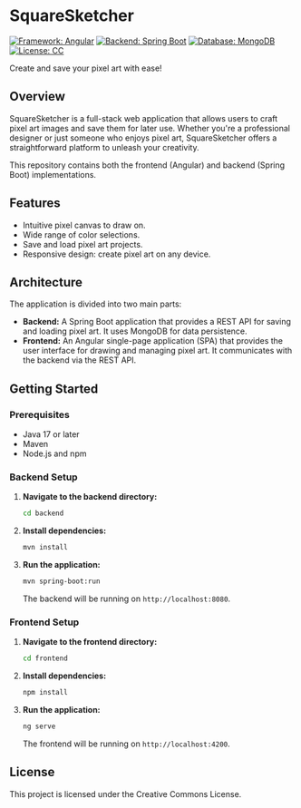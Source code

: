 # SquareSketcher

[![Framework: Angular](https://img.shields.io/badge/Framework-Angular-red)](https://angular.io/)
[![Backend: Spring Boot](https://img.shields.io/badge/Backend-Spring_Boot-green)](https://spring.io/projects/spring-boot)
[![Database: MongoDB](https://img.shields.io/badge/Database-MongoDB-green)](https://www.mongodb.com/)
[![License: CC](https://img.shields.io/badge/License-Creative_Commons-blue)](LINK_TO_YOUR_LICENSE_PAGE)

Create and save your pixel art with ease!

## Overview

SquareSketcher is a full-stack web application that allows users to craft pixel art images and save them for later use. Whether you're a professional designer or just someone who enjoys pixel art, SquareSketcher offers a straightforward platform to unleash your creativity.

This repository contains both the frontend (Angular) and backend (Spring Boot) implementations.

## Features

- Intuitive pixel canvas to draw on.
- Wide range of color selections.
- Save and load pixel art projects.
- Responsive design: create pixel art on any device.

## Architecture

The application is divided into two main parts:

-   **Backend:** A Spring Boot application that provides a REST API for saving and loading pixel art. It uses MongoDB for data persistence.
-   **Frontend:** An Angular single-page application (SPA) that provides the user interface for drawing and managing pixel art. It communicates with the backend via the REST API.

## Getting Started

### Prerequisites

- Java 17 or later
- Maven
- Node.js and npm

### Backend Setup

1.  **Navigate to the backend directory:**
    ```bash
    cd backend
    ```
2.  **Install dependencies:**
    ```bash
    mvn install
    ```
3.  **Run the application:**
    ```bash
    mvn spring-boot:run
    ```
    The backend will be running on `http://localhost:8080`.

### Frontend Setup

1.  **Navigate to the frontend directory:**
    ```bash
    cd frontend
    ```
2.  **Install dependencies:**
    ```bash
    npm install
    ```
3.  **Run the application:**
    ```bash
    ng serve
    ```
    The frontend will be running on `http://localhost:4200`.

## License

This project is licensed under the Creative Commons License.
